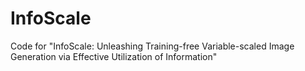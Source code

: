 # InfoScale
Code for "InfoScale: Unleashing Training-free Variable-scaled Image Generation via Effective Utilization of Information"
